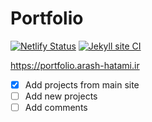 # Portfolio

[![Netlify Status](https://api.netlify.com/api/v1/badges/c055b1f4-bd45-4199-925d-02b9ffbc0fc1/deploy-status)](https://app.netlify.com/sites/arash-portfolio/deploys) [![Jekyll site CI](https://github.com/hatamiarash7/MyWebSite_Portfolio/actions/workflows/jekyll.yml/badge.svg)](https://github.com/hatamiarash7/MyWebSite_Portfolio/actions/workflows/jekyll.yml)

https://portfolio.arash-hatami.ir

- [x] Add projects from main site
- [ ] Add new projects
- [ ] Add comments

